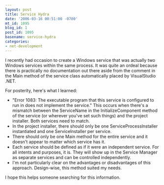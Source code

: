 ```yaml
---
layout: post
title: Service Hydra
date: '2006-03-16 00:51:00 -0700'
mt_id: 1095
blog_id: 1
post_id: 1095
basename: service-hydra
categories:
- net-development
---
```

<p>I recently had occasion to create a Windows service that was actually two Windows services within the same process. It was quite an ordeal because there is practically no documentation out there aside from the comment in the Main method of the service class automatically placed by VisualStudio .NET.</p>
<p>For posterity, here's what I learned:</p>
<ul>
<li>"Error 1083: The executable program that this service is configured to run in does not implement the service." This occurs when there's a mismatch between the ServiceName in the InitializeComponent method of the service (or wherever you've set such things) and the project installer. Both services need to match.</li>
<li>In the project installer, there should only be one ServiceProcessInstaller instantiated and one ServiceInstaller per service.</li>
<li>There should only be one Main method for the entire service and it doesn't appear to matter which service has it.</li>
<li>Each service should be defined as if it were an independent service. For all intents and purposes, it is. They will show up in the Service Manager as separate services and can be controlled independently.</li>
<li>I'm not particularly clear on the advantages or disadvantages of this approach. Design-wise, this method suited my needs.</li>
</ul>
<p>I hope this helps someone searching for this information.</p>
